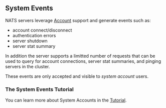 ## System Events

NATS servers leverage [Account](/nats_server/jwt_auth.md) support and generate events such as:

- account connect/disconnect
- authentication errors
- server shutdown
- server stat summary

In addition the server supports a limitted number of requests that can be used to query for account connections, server stat summaries, and pinging servers in the cluster.

These events are only accepted and visible to _system account_ users. 

### The System Events Tutorial
You can learn more about System Accounts in the [Tutorial](sys_accounts.md).

